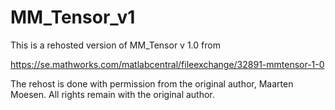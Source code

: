 # MM_Tensor_v1

This is a rehosted version of MM_Tensor v 1.0 from

https://se.mathworks.com/matlabcentral/fileexchange/32891-mmtensor-1-0

The rehost is done with permission from the original author, Maarten Moesen.
All rights remain with the original author.
